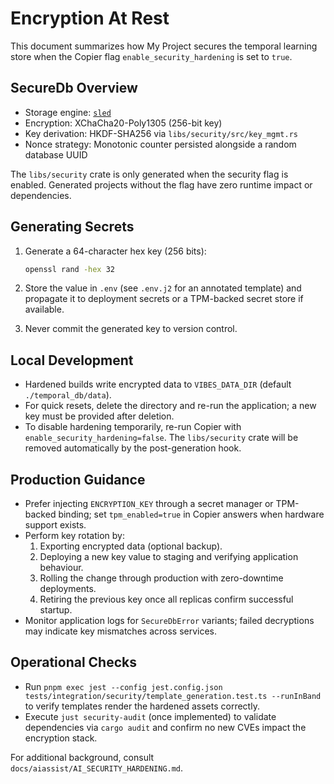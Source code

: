 # Encryption At Rest

This document summarizes how My Project secures the temporal learning
store when the Copier flag `enable_security_hardening` is set to `true`.

## SecureDb Overview

- Storage engine: [`sled`](https://sled.rs)
- Encryption: XChaCha20-Poly1305 (256-bit key)
- Key derivation: HKDF-SHA256 via `libs/security/src/key_mgmt.rs`
- Nonce strategy: Monotonic counter persisted alongside a random database UUID

The `libs/security` crate is only generated when the security flag is enabled.
Generated projects without the flag have zero runtime impact or dependencies.

## Generating Secrets

1. Generate a 64-character hex key (256 bits):

   ```bash
   openssl rand -hex 32
   ```

2. Store the value in `.env` (see `.env.j2` for an annotated template) and
   propagate it to deployment secrets or a TPM-backed secret store if available.
3. Never commit the generated key to version control.

## Local Development

- Hardened builds write encrypted data to `VIBES_DATA_DIR` (default
  `./temporal_db/data`).
- For quick resets, delete the directory and re-run the application; a new key
  must be provided after deletion.
- To disable hardening temporarily, re-run Copier with
  `enable_security_hardening=false`. The `libs/security` crate will be removed
  automatically by the post-generation hook.

## Production Guidance

- Prefer injecting `ENCRYPTION_KEY` through a secret manager or TPM-backed
  binding; set `tpm_enabled=true` in Copier answers when hardware support
  exists.
- Perform key rotation by:
  1. Exporting encrypted data (optional backup).
  2. Deploying a new key value to staging and verifying application behaviour.
  3. Rolling the change through production with zero-downtime deployments.
  4. Retiring the previous key once all replicas confirm successful startup.
- Monitor application logs for `SecureDbError` variants; failed decryptions may
  indicate key mismatches across services.

## Operational Checks

- Run `pnpm exec jest --config jest.config.json tests/integration/security/template_generation.test.ts --runInBand`
  to verify templates render the hardened assets correctly.
- Execute `just security-audit` (once implemented) to validate dependencies via
  `cargo audit` and confirm no new CVEs impact the encryption stack.

For additional background, consult `docs/aiassist/AI_SECURITY_HARDENING.md`.
